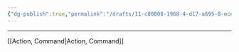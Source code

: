 ```yaml
---
{"dg-publish":true,"permalink":"/drafts/11-c80008-1968-4-d17-a695-8-ece-39-a3-cfee/","dgHomeLink":true,"dgPassFrontmatter":false}
---
```


---
[[Action, Command|Action, Command]]
